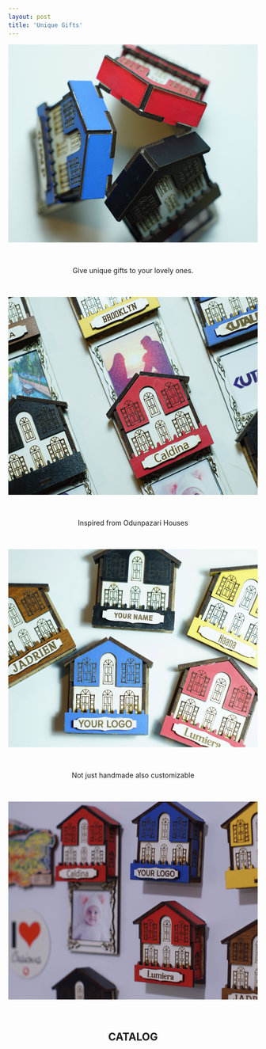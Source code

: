 ```yaml
---
layout: post
title: 'Unique Gifts'
---
```


<p><img src="https://github.com/Kutalp/portfolio-jekyll-theme/blob/gh-pages/assets/img/projects/DSC01656.JPG?raw=true" alt="Workshop1" width="600" height="400" /></p>
<p>&nbsp;</p>
<p style="text-align: center;">Give unique gifts to your lovely ones.</p>
<p>&nbsp;</p>
<p><img src="https://github.com/Kutalp/portfolio-jekyll-theme/blob/gh-pages/assets/img/projects/DSC01653.JPG?raw=true" alt="Retro House" width="600" height="400" /></p>
<p>&nbsp;</p>
<p style="text-align: center;">Inspired from Odunpazari Houses</p>
<p>&nbsp;</p>
<p><img src="https://github.com/Kutalp/portfolio-jekyll-theme/blob/gh-pages/assets/img/projects/DSC01650.JPG?raw=true" alt="Testing Kutalp" width="600" height="400" /></p>
<p>&nbsp;</p>
<p style="text-align: center;">Not just handmade also customizable</p>
<p>&nbsp;</p>
<p><img src="https://github.com/Kutalp/portfolio-jekyll-theme/blob/gh-pages/assets/img/projects/DSC01658.JPG?raw=true" alt="Homes" width="600" height="400" /></p>
<p>&nbsp;</p>

<h2 style="text-align: center;">CATALOG</h2>
<a data-pin-do="embedBoard" data-pin-board-width="500" data-pin-scale-height="200" data-pin-scale-width="500" href="https://tr.pinterest.com/kutalpd/unique-gifts/"></a>
